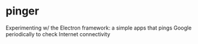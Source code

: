 # pinger

Experimenting w/ the Electron framework: a simple apps that pings Google
periodically to check Internet connectivity
